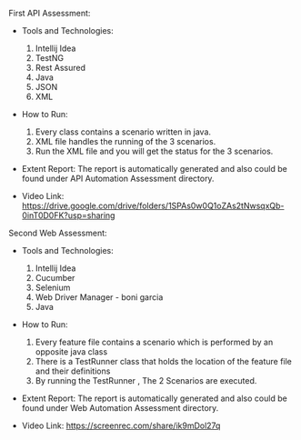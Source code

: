 First API Assessment:
- Tools and Technologies:
  1) Intellij Idea
  2) TestNG
  3) Rest Assured
  4) Java
  5) JSON
  6) XML

- How to Run:
  1) Every class contains a scenario written in java.
  2) XML file handles the running of the 3 scenarios.
  3) Run the XML file and you will get the status for the 3 scenarios.

- Extent Report:
  The report is automatically generated and also could be found under API Automation Assessment directory.
 
- Video Link:
https://drive.google.com/drive/folders/1SPAs0w0Q1oZAs2tNwsqxQb-0inT0D0FK?usp=sharing
 
Second Web Assessment:
- Tools and Technologies:
  1) Intellij Idea
  2) Cucumber
  3) Selenium
  4) Web Driver Manager - boni garcia
  5) Java

- How to Run:
  1) Every feature file contains a scenario which is performed by an opposite java class
  2) There is a TestRunner class that holds the location of the feature file and their definitions
  3) By running the TestRunner , The 2 Scenarios are executed.
 
- Extent Report:
  The report is automatically generated and also could be found under Web Automation Assessment directory.
 
- Video Link:
https://screenrec.com/share/ik9mDol27q
